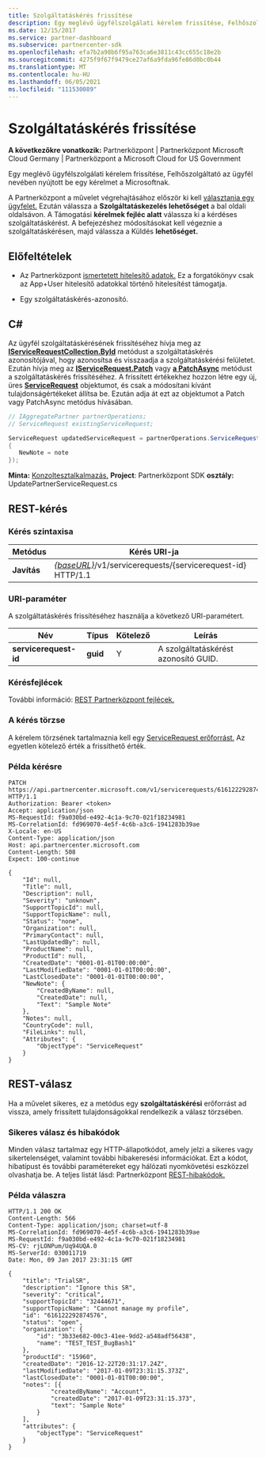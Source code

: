 ```yaml
---
title: Szolgáltatáskérés frissítése
description: Egy meglévő ügyfélszolgálati kérelem frissítése, Felhőszolgáltató az ügyfél nevében nyújtott be egy kérelmet a Microsoftnak.
ms.date: 12/15/2017
ms.service: partner-dashboard
ms.subservice: partnercenter-sdk
ms.openlocfilehash: efa7b2a98b6f95a763ca6e3811c43cc655c18e2b
ms.sourcegitcommit: 4275f9f67f9479ce27af6a9fda96fe86d0bc0b44
ms.translationtype: MT
ms.contentlocale: hu-HU
ms.lasthandoff: 06/05/2021
ms.locfileid: "111530089"
---
```

# <a name="update-a-service-request"></a>Szolgáltatáskérés frissítése

**A következőkre vonatkozik:** Partnerközpont | Partnerközpont Microsoft Cloud Germany | Partnerközpont a Microsoft Cloud for US Government

Egy meglévő ügyfélszolgálati kérelem frissítése, Felhőszolgáltató az ügyfél nevében nyújtott be egy kérelmet a Microsoftnak.

A Partnerközpont a művelet végrehajtásához először ki kell [választania egy ügyfelet.](get-a-customer-by-name.md) Ezután válassza a **Szolgáltatáskezelés lehetőséget** a bal oldali oldalsávon. A Támogatási **kérelmek fejléc alatt** válassza ki a kérdéses szolgáltatáskérést. A befejezéshez módosításokat kell végeznie a szolgáltatáskérésen, majd válassza a Küldés **lehetőséget.**

## <a name="prerequisites"></a>Előfeltételek

- Az Partnerközpont [ismertetett hitelesítő adatok.](partner-center-authentication.md) Ez a forgatókönyv csak az App+User hitelesítő adatokkal történő hitelesítést támogatja.

- Egy szolgáltatáskérés-azonosító.

## <a name="c"></a>C\#

Az ügyfél szolgáltatáskérésének frissítéséhez hívja meg az [**IServiceRequestCollection.ById**](/dotnet/api/microsoft.store.partnercenter.servicerequests.iservicerequestcollection.byid) metódust a szolgáltatáskérés azonosítójával, hogy azonosítsa és visszaadja a szolgáltatáskérési felületet. Ezután hívja meg az [**IServiceRequest.Patch**](/dotnet/api/microsoft.store.partnercenter.servicerequests.iservicerequest.patch) vagy [**a PatchAsync**](/dotnet/api/microsoft.store.partnercenter.servicerequests.iservicerequest.patchasync) metódust a szolgáltatáskérés frissítéséhez. A frissített értékekhez hozzon létre egy új, üres [**ServiceRequest**](/dotnet/api/microsoft.store.partnercenter.models.servicerequests.servicerequest) objektumot, és csak a módosítani kívánt tulajdonságértékeket állítsa be. Ezután adja át ezt az objektumot a Patch vagy PatchAsync metódus hívásában.

``` csharp
// IAggregatePartner partnerOperations;
// ServiceRequest existingServiceRequest;

ServiceRequest updatedServiceRequest = partnerOperations.ServiceRequests.ById(existingServiceRequest.Id).Patch(new ServiceRequest
{
   NewNote = note
});
```

**Minta:** [Konzoltesztalkalmazás.](console-test-app.md) **Project**: Partnerközpont SDK **osztály:** UpdatePartnerServiceRequest.cs

## <a name="rest-request"></a>REST-kérés

### <a name="request-syntax"></a>Kérés szintaxisa

| Metódus    | Kérés URI-ja                                                                                 |
|-----------|---------------------------------------------------------------------------------------------|
| **Javítás** | [*{baseURL}*](partner-center-rest-urls.md)/v1/servicerequests/{servicerequest-id} HTTP/1.1 |

### <a name="uri-parameter"></a>URI-paraméter

A szolgáltatáskérés frissítéséhez használja a következő URI-paramétert.

| Név                  | Típus     | Kötelező | Leírás                                 |
|-----------------------|----------|----------|---------------------------------------------|
| **servicerequest-id** | **guid** | Y        | A szolgáltatáskérést azonosító GUID. |

### <a name="request-headers"></a>Kérésfejlécek

További információ: [REST Partnerközpont fejlécek.](headers.md)

### <a name="request-body"></a>A kérés törzse

A kérelem törzsének tartalmaznia kell egy [ServiceRequest erőforrást.](service-request-resources.md) Az egyetlen kötelező érték a frissíthető érték.

### <a name="request-example"></a>Példa kérésre

```http
PATCH https://api.partnercenter.microsoft.com/v1/servicerequests/616122292874576 HTTP/1.1
Authorization: Bearer <token>
Accept: application/json
MS-RequestId: f9a030bd-e492-4c1a-9c70-021f18234981
MS-CorrelationId: fd969070-4e5f-4c6b-a3c6-1941283b39ae
X-Locale: en-US
Content-Type: application/json
Host: api.partnercenter.microsoft.com
Content-Length: 508
Expect: 100-continue

{
    "Id": null,
    "Title": null,
    "Description": null,
    "Severity": "unknown",
    "SupportTopicId": null,
    "SupportTopicName": null,
    "Status": "none",
    "Organization": null,
    "PrimaryContact": null,
    "LastUpdatedBy": null,
    "ProductName": null,
    "ProductId": null,
    "CreatedDate": "0001-01-01T00:00:00",
    "LastModifiedDate": "0001-01-01T00:00:00",
    "LastClosedDate": "0001-01-01T00:00:00",
    "NewNote": {
        "CreatedByName": null,
        "CreatedDate": null,
        "Text": "Sample Note"
    },
    "Notes": null,
    "CountryCode": null,
    "FileLinks": null,
    "Attributes": {
        "ObjectType": "ServiceRequest"
    }
}
```

## <a name="rest-response"></a>REST-válasz

Ha a művelet sikeres, ez a metódus egy **szolgáltatáskérési** erőforrást ad vissza, amely frissített tulajdonságokkal rendelkezik a válasz törzsében.

### <a name="response-success-and-error-codes"></a>Sikeres válasz és hibakódok

Minden válasz tartalmaz egy HTTP-állapotkódot, amely jelzi a sikeres vagy sikertelenséget, valamint további hibakeresési információkat. Ezt a kódot, hibatípust és további paramétereket egy hálózati nyomkövetési eszközzel olvashatja be. A teljes listát lásd: Partnerközpont [REST-hibakódok.](error-codes.md)

### <a name="response-example"></a>Példa válaszra

```http
HTTP/1.1 200 OK
Content-Length: 566
Content-Type: application/json; charset=utf-8
MS-CorrelationId: fd969070-4e5f-4c6b-a3c6-1941283b39ae
MS-RequestId: f9a030bd-e492-4c1a-9c70-021f18234981
MS-CV: rjLONPum/Uq94UQA.0
MS-ServerId: 030011719
Date: Mon, 09 Jan 2017 23:31:15 GMT

{
    "title": "TrialSR",
    "description": "Ignore this SR",
    "severity": "critical",
    "supportTopicId": "32444671",
    "supportTopicName": "Cannot manage my profile",
    "id": "616122292874576",
    "status": "open",
    "organization": {
        "id": "3b33e682-00c3-41ee-9dd2-a548adf56438",
        "name": "TEST_TEST_BugBash1"
    },
    "productId": "15960",
    "createdDate": "2016-12-22T20:31:17.24Z",
    "lastModifiedDate": "2017-01-09T23:31:15.373Z",
    "lastClosedDate": "0001-01-01T00:00:00",
    "notes": [{
            "createdByName": "Account",
            "createdDate": "2017-01-09T23:31:15.373",
            "text": "Sample Note"
        }
    ],
    "attributes": {
        "objectType": "ServiceRequest"
    }
}
```
